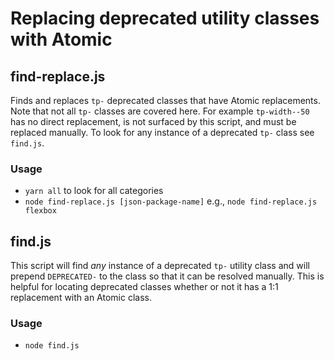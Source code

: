 # Replacing deprecated utility classes with Atomic

## find-replace.js

Finds and replaces `tp-` deprecated classes that have Atomic replacements. Note that not all `tp-` classes are covered here. For example `tp-width--50` has no direct replacement, is not surfaced by this script, and must be replaced manually. To look for any instance of a deprecated `tp-` class see `find.js`.

### Usage

-   `yarn all` to look for all categories
-   `node find-replace.js [json-package-name]` e.g., `node find-replace.js flexbox`

## find.js

This script will find _any_ instance of a deprecated `tp-` utility class and will prepend `DEPRECATED-` to the class so that it can be resolved manually. This is helpful for locating deprecated classes whether or not it has a 1:1 replacement with an Atomic class.

### Usage

-   `node find.js`
